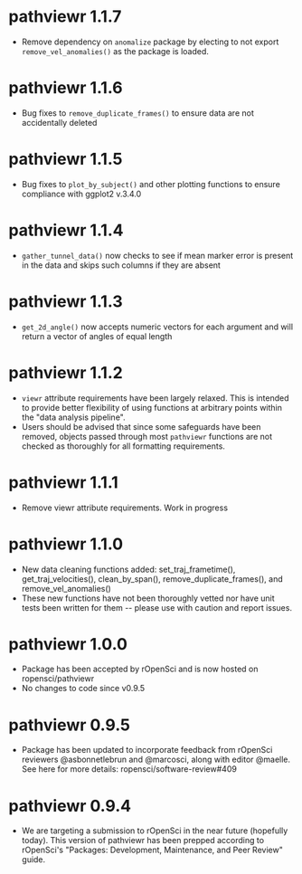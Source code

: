 # pathviewr 1.1.7
* Remove dependency on `anomalize` package by electing to not export 
`remove_vel_anomalies()` as the package is loaded.

# pathviewr 1.1.6
* Bug fixes to `remove_duplicate_frames()` to ensure data are not accidentally
deleted

# pathviewr 1.1.5
* Bug fixes to `plot_by_subject()` and other plotting functions to ensure 
compliance with ggplot2 v.3.4.0

# pathviewr 1.1.4
* `gather_tunnel_data()` now checks to see if mean marker error is present in
the data and skips such columns if they are absent

# pathviewr 1.1.3
* `get_2d_angle()` now accepts numeric vectors for each argument and will 
return a vector of angles of equal length

# pathviewr 1.1.2
* `viewr` attribute requirements have been largely relaxed. This is intended
to provide better flexibility of using functions at arbitrary points within the
"data analysis pipeline". 
* Users should be advised that since some safeguards have been removed, objects
passed through most `pathviewr` functions are not checked as thoroughly for all
formatting requirements.

# pathviewr 1.1.1
* Remove viewr attribute requirements. Work in progress

# pathviewr 1.1.0
* New data cleaning functions added: set_traj_frametime(),
get_traj_velocities(), clean_by_span(), remove_duplicate_frames(), and
remove_vel_anomalies()
* These new functions have not been thoroughly vetted nor have unit tests
been written for them -- please use with caution and report issues.

# pathviewr 1.0.0
* Package has been accepted by rOpenSci and is now hosted on ropensci/pathviewr
* No changes to code since v0.9.5

# pathviewr 0.9.5
* Package has been updated to incorporate feedback from rOpenSci reviewers
@asbonnetlebrun and @marcosci, along with editor @maelle. See here for more
details: ropensci/software-review#409

# pathviewr 0.9.4
* We are targeting a submission to rOpenSci in the near future (hopefully
today). This version of pathviewr has been prepped according to rOpenSci's
"Packages: Development, Maintenance, and Peer Review" guide.

